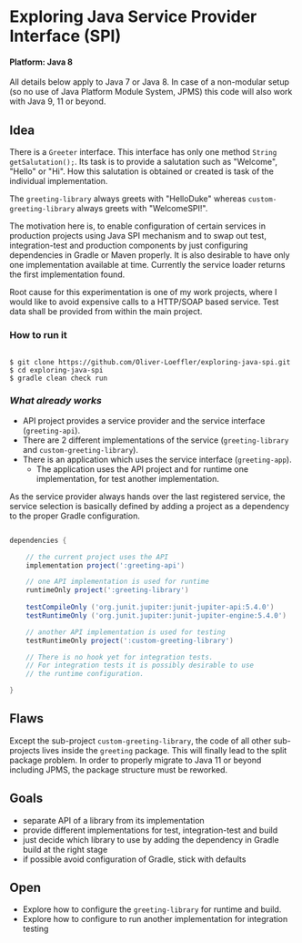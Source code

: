 # Exploring Java Service Provider Interface (SPI)

#### Platform: Java 8

All details below apply to Java 7 or Java 8. In case of a non-modular setup (so no use of Java Platform Module System, JPMS) this code will also work with Java 9, 11 or beyond.


## Idea

There is a ```Greeter``` interface. This interface has only one method ```String getSalutation();```.
Its task is to provide a salutation such as "Welcome", "Hello" or "Hi". How this salutation is obtained or created is task of the individual implementation.

The ```greeting-library``` always greets with "HelloDuke" whereas ```custom-greeting-library``` always greets with "WelcomeSPI!".

The motivation here is, to enable configuration of certain services in production projects using Java SPI mechanism and to swap out test, integration-test and production components by just configuring dependencies in Gradle or Maven properly.
It is also desirable to have only one implementation available at time. Currently the service loader returns the first implementation found.

Root cause for this experimentation is one of my work projects, where I would like 
to avoid expensive calls to a HTTP/SOAP based service. Test data shall be provided 
from within the main project.
 

### How to run it

```shell

$ git clone https://github.com/Oliver-Loeffler/exploring-java-spi.git
$ cd exploring-java-spi
$ gradle clean check run

```


### _What already works_

* API project provides a service provider and the service interface  (```greeting-api```).
* There are 2 different implementations of the service (```greeting-library``` and ```custom-greeting-library```).
* There is an application which uses the service interface (```greeting-app```).
  * The application uses the API project and for runtime one implementation, for test 
    another implementation.

As the service provider always hands over the last registered service, the service 
selection is basically defined by adding a project as a dependency to the proper Gradle 
configuration. 

```gradle

dependencies {

    // the current project uses the API
    implementation project(':greeting-api')

    // one API implementation is used for runtime
    runtimeOnly project(':greeting-library')
    
    testCompileOnly ('org.junit.jupiter:junit-jupiter-api:5.4.0')
    testRuntimeOnly ('org.junit.jupiter:junit-jupiter-engine:5.4.0')

    // another API implementation is used for testing
    testRuntimeOnly project(':custom-greeting-library') 

    // There is no hook yet for integration tests.
    // For integration tests it is possibly desirable to use 
    // the runtime configuration.

}

```


## Flaws

Except the sub-project `custom-greeting-library`, the code of all other sub-projects lives inside the `greeting` package. This will finally lead to the split package problem. In order to properly migrate to Java 11 or beyond including JPMS, the package structure must be reworked.


## Goals

* separate API of a library from its implementation
* provide different implementations for test, integration-test and build
* just decide which library to use by adding the dependency in Gradle build at the right stage
* if possible avoid configuration of Gradle, stick with defaults

## Open

* Explore how to configure the ```greeting-library``` for runtime and build.
* Explore how to configure to run another implementation for integration testing
